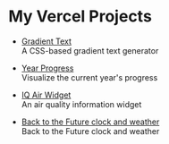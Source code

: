 # My Vercel Projects


- [Gradient Text](https://gradient-text-three.vercel.app/)  
  A CSS-based gradient text generator

- [Year Progress](https://year-progress-seven.vercel.app/)  
  Visualize the current year's progress

- [IQ Air Widget](https://iqair-spb.vercel.app/)  
  An air quality information widget

- [Back to the Future clock and weather](https://dakboard-smoky.vercel.app/)  
  Back to the Future clock and weather

  
  
